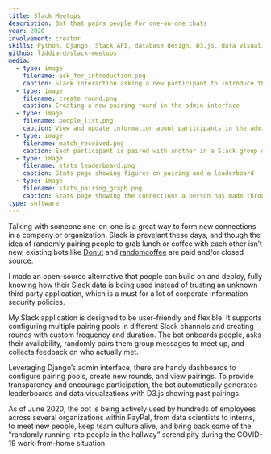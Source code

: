 ```yaml
---
title: Slack Meetups
description: Bot that pairs people for one-on-one chats
year: 2020
involvement: creator
skills: Python, Django, Slack API, database design, D3.js, data visualization
github: liddiard/slack-meetups
media:
  - type: image
    filename: ask_for_introduction.png
    caption: Slack interaction asking a new participant to introduce themselves to complete onboarding
  - type: image
    filename: create_round.png
    caption: Creating a new pairing round in the admin interface
  - type: image
    filename: people_list.png
    caption: View and update information about participants in the admin interface
  - type: image
    filename: match_received.png
    caption: Each participant is paired with another in a Slack group direct message
  - type: image
    filename: stats_leaderboard.png
    caption: Stats page showing figures on pairing and a leaderboard
  - type: image
    filename: stats_pairing_graph.png
    caption: Stats page showing the connections a person has made through the bot. Orange lines show pairs that met, while gray lines show pairs that didn’t. Circles are sized based on the number of people each person has met.
type: software
---
```


Talking with someone one-on-one is a great way to form new connections in a company or organization. Slack is prevelant these days, and though the idea of randomly pairing people to grab lunch or coffee with each other isn’t new, existing bots like [Donut](https://www.donut.com) and [randomcoffee](https://www.random-coffee.com/) are paid and/or closed source.

I made an open-source alternative that people can build on and deploy, fully knowing how their Slack data is being used instead of trusting an unknown third party application, which is a must for a lot of corporate information security policies.

My Slack application is designed to be user-friendly and flexible. It supports configuring multiple pairing pools in different Slack channels and creating rounds with custom frequency and duration. The bot onboards people, asks their availability, randomly pairs them group messages to meet up, and collects feedback on who actually met.

Leveraging Django’s admin interface, there are handy dashboards to configure pairing pools, create new rounds, and view pairings. To provide transparency and encourage participation, the bot automatically generates leaderboards and data visualzations with D3.js showing past pairings.

As of June 2020, the bot is being actively used by hundreds of employees across several organizations within PayPal, from data scientists to interns, to meet new people, keep team culture alive, and bring back some of the “randomly running into people in the hallway” serendipity during the COVID-19 work-from-home situation.